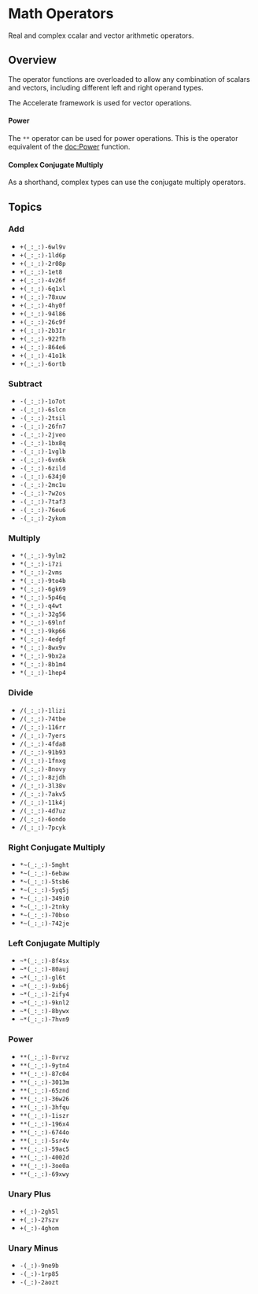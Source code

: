 # Math Operators

Real and complex ccalar and vector arithmetic operators.

## Overview

The operator functions are overloaded to allow any combination of scalars and vectors, including different left and right operand types.

The Accelerate framework is used for vector operations.

#### Power
The `**` operator can be used for power operations. This is the operator equivalent of the <doc:Power> function.

#### Complex Conjugate Multiply

As a shorthand, complex types can use the conjugate multiply operators.

## Topics

### Add

- ``+(_:_:)-6wl9v``
- ``+(_:_:)-1ld6p``
- ``+(_:_:)-2r08p``
- ``+(_:_:)-1et8``
- ``+(_:_:)-4v26f``
- ``+(_:_:)-6q1xl``
- ``+(_:_:)-78xuw``
- ``+(_:_:)-4hy0f``
- ``+(_:_:)-94l86``
- ``+(_:_:)-26c9f``
- ``+(_:_:)-2b31r``
- ``+(_:_:)-922fh``
- ``+(_:_:)-864e6``
- ``+(_:_:)-41o1k``
- ``+(_:_:)-6ortb``

### Subtract

- ``-(_:_:)-1o7ot``
- ``-(_:_:)-6slcn``
- ``-(_:_:)-2tsil``
- ``-(_:_:)-26fn7``
- ``-(_:_:)-2jveo``
- ``-(_:_:)-1bx8q``
- ``-(_:_:)-1vglb``
- ``-(_:_:)-6vn6k``
- ``-(_:_:)-6zild``
- ``-(_:_:)-634j0``
- ``-(_:_:)-2mc1u``
- ``-(_:_:)-7w2os``
- ``-(_:_:)-7taf3``
- ``-(_:_:)-76eu6``
- ``-(_:_:)-2ykom``

### Multiply

- ``*(_:_:)-9ylm2``
- ``*(_:_:)-i7zi``
- ``*(_:_:)-2vms``
- ``*(_:_:)-9to4b``
- ``*(_:_:)-6gk69``
- ``*(_:_:)-5p46q``
- ``*(_:_:)-q4wt``
- ``*(_:_:)-32g56``
- ``*(_:_:)-69lnf``
- ``*(_:_:)-9kp66``
- ``*(_:_:)-4edgf``
- ``*(_:_:)-8wx9v``
- ``*(_:_:)-9bx2a``
- ``*(_:_:)-8b1m4``
- ``*(_:_:)-1hep4``

### Divide

- ``/(_:_:)-1lizi``
- ``/(_:_:)-74tbe``
- ``/(_:_:)-116rr``
- ``/(_:_:)-7yers``
- ``/(_:_:)-4fda8``
- ``/(_:_:)-91b93``
- ``/(_:_:)-1fnxg``
- ``/(_:_:)-8novy``
- ``/(_:_:)-8zjdh``
- ``/(_:_:)-3l38v``
- ``/(_:_:)-7akv5``
- ``/(_:_:)-11k4j``
- ``/(_:_:)-4d7uz``
- ``/(_:_:)-6ondo``
- ``/(_:_:)-7pcyk``

### Right Conjugate Multiply

- ``*~(_:_:)-5mght``
- ``*~(_:_:)-6ebaw``
- ``*~(_:_:)-5tsb6``
- ``*~(_:_:)-5yq5j``
- ``*~(_:_:)-349i0``
- ``*~(_:_:)-2tnky``
- ``*~(_:_:)-70bso``
- ``*~(_:_:)-742je``

### Left Conjugate Multiply
- ``~*(_:_:)-8f4sx``
- ``~*(_:_:)-80auj``
- ``~*(_:_:)-gl6t``
- ``~*(_:_:)-9xb6j``
- ``~*(_:_:)-2ify4``
- ``~*(_:_:)-9knl2``
- ``~*(_:_:)-8bywx``
- ``~*(_:_:)-7hvn9``

### Power
- ``**(_:_:)-8vrvz``
- ``**(_:_:)-9ytn4``
- ``**(_:_:)-87c04``
- ``**(_:_:)-3013m``
- ``**(_:_:)-65znd``
- ``**(_:_:)-36w26``
- ``**(_:_:)-3hfqu``
- ``**(_:_:)-1iszr``
- ``**(_:_:)-196x4``
- ``**(_:_:)-6744o``
- ``**(_:_:)-5sr4v``
- ``**(_:_:)-59ac5``
- ``**(_:_:)-4002d``
- ``**(_:_:)-3oe0a``
- ``**(_:_:)-69xwy``

### Unary Plus

- ``+(_:)-2gh5l``
- ``+(_:)-27szv``
- ``+(_:)-4ghom``

### Unary Minus

- ``-(_:)-9ne9b``
- ``-(_:)-1rp85``
- ``-(_:)-2aozt``
